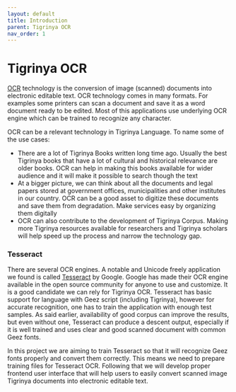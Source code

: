 ```yaml
---
layout: default
title: Introduction
parent: Tigrinya OCR
nav_order: 1
---
```

# Tigrinya OCR

[OCR](https://en.wikipedia.org/wiki/Optical_character_recognition) technology is the conversion of image (scanned) documents into electronic editable text. OCR technology comes in many formats. For examples some printers can scan a document and save it as a word document ready to be edited. Most of this applications use underlying OCR engine which can be trained to recognize any character.

OCR can be a relevant technology in Tigrinya Language. To name some of the use cases:
* There are a lot of Tigrinya Books written long time ago. Usually the best Tigrinya books that have a lot of cultural and historical relevance are older books. OCR can help in making this books available for wider audience and it will make it possible to search though the text
* At a bigger picture, we can think about all the documents and legal papers stored at government offices, municipalities and other institutes in our country. OCR can be a good asset to digitize these documents and save them from degradation. Make services easy by organizing them digitally
* OCR can also contribute to the development of Tigrinya Corpus. Making more Tigrinya resources available for researchers and Tigrinya scholars will help speed up the process and narrow the technology gap.

### Tesseract
There are several OCR engines. A notable and Unicode freely application we found is called [Tesseract](https://github.com/tesseract-ocr/tesseract) by Google. Google has made their OCR engine available in the open source community for anyone to use and customize.  It is a good candidate we can rely for Tigrinya OCR. Tesseract has basic support for language with Geez script (including Tigrinya), however for accurate recognition, one has to train the application with enough test samples. As said earlier, availability of good corpus can improve the results, but even without one, Tesseract can produce a descent output, especially if it is well trained and uses clear and good scanned document with common Geez fonts.

In this project we are aiming to train Tesseract so that it will recognize Geez fonts properly and convert them correctly. This means we need to prepare training files for Tesseract OCR. Following that we will develop proper frontend user interface that will help users to easily convert scanned image Tigrinya documents into electronic editable text.
